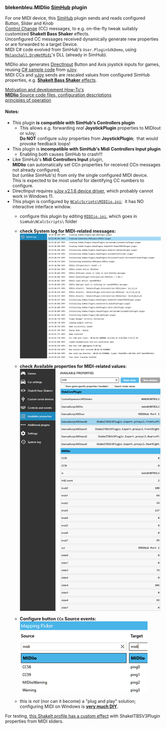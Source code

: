 ### blekenbleu.MIDIio [SimHub](https://www.simhubdash.com/) plugin
 For one MIDI device, this [SimHub](https://github.com/SHWotever/SimHub) plugin sends and reads configured Button, Slider and Knob  
 [Control Change](https://www.midi.org/specifications-old/item/table-3-control-change-messages-data-bytes-2) (CC) messages,
 to e.g. on-the-fly tweak suitably customized **ShakeIt Bass Shaker** effects.  
Unconfigured CC messages received dynamically generate new properties or are forwarded to a target Device.  
MIDI C# code evolved from SimHub's `User.PluginSdkDemo`,
using [`Melanchall.DryWetMidi`](https://github.com/melanchall/drywetmidi)'s DLL (already in SimHub).  

MIDIio also generates [DirectInput](https://blekenbleu.github.io/Windows/HID.md) Button and Axis joystick inputs for games,
reusing [C# sample code](https://github.com/blekenbleu/vJoySDK) from [vJoy](https://github.com/njz3/vJoy).  
MIDI CCs and [vJoy](https://blekenbleu.github.io/Windows/HID) sends are rescaled values from configured SimHub properties,
 e.g. [**ShakeIt Bass Shaker** effects](https://github.com/SHWotever/SimHub/wiki/ShakeIt-V3-Effects-configuration).

[Motivation and development How-To's](https://blekenbleu.github.io/MIDI/plugin/)  
[**MIDIio** Source code files, configuration descriptions](docs/source.md)  
[principles of operation](docs/principles.md)  

#### Notes:
- This plugin **is compatible with SimHub's Controllers plugin**  
  - This allows e.g. forwarding *real* **JoystickPlugin** properties to MIDIout or vJoy;  
    **Do NOT** configure *vJoy* properties from **JoystickPlugin**;&nbsp; that would provoke feedback loops!  
- This plugin is **incompatible with SimHub's Midi Controllers Input plugin**  
    - Enabling both causes SimHub to crash!!!   
- Like SimHub's **Midi Controllers Input** plugin,  
  **MIDIio** can automatically set CCn properties  for received CCn messages not already configured,  
  but (unlike SimHub's) from only the single configured MIDI device.  
  This is expected to be most useful for identifying CC numbers to configure.
- DirectInput requires [vJoy v2.1.6 device driver](https://sourceforge.net/projects/vjoystick/files/Beta%202.x/2.1.6.20-030216/), which probably cannot work in Windows 11.  
- This plugin is configured by [`NCalcScripts\MIDIio.ini`](blob/main/NCalcScripts/MIDIio.ini);&nbsp; it has NO interactive interface window.
    - configure this plugin by editing [`MIDIio.ini`](blob/main/NCalcScripts/MIDIio.ini), which goes in `SimHub\NCalcScripts\` folder 
    - **check System log for MIDI-related messages:**  
      ![log messages](docs/log.png)  

    - **check Available properties for MIDI-related values**:
      ![Properties values](docs/properties.png)

    - **Configure button `CCn` Source events:**  
      ![button event names and actions](docs/events.png)  
    - this is *not* (nor can it become) a "plug and play" solution;  
      configuring MIDI on Windows is [**very much DIY**](https://www.racedepartment.com/threads/simhub-plugin-s-for-output-to-midi-and-vjoy.210079/).

For testing, [this ShakeIt profile has a custom effect](https://github.com/blekenbleu/SimHub-profiles/blob/main/Any%20Game%20-%20MIDIio_proxyLS.siprofile) with ShakeITBSV3Plugin properties from MIDI sliders.
